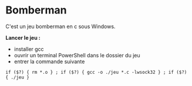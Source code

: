 # Bomberman

C'est un jeu bomberman en c sous Windows.

**Lancer le jeu :**
+ installer gcc
+ ouvrir un terminal PowerShell dans le dossier du jeu
+ entrer la commande suivante

```
if ($?) { rm *.o } ; if ($?) { gcc -o ./jeu *.c -lwsock32 } ; if ($?) { ./jeu }
```
